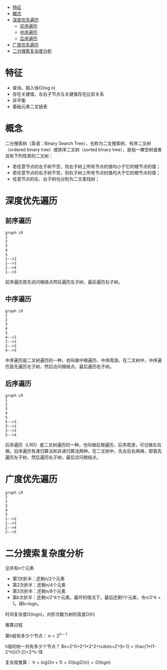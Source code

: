 
<!-- TOC -->

- [特征](#%E7%89%B9%E5%BE%81)
- [概念](#%E6%A6%82%E5%BF%B5)
- [深度优先遍历](#%E6%B7%B1%E5%BA%A6%E4%BC%98%E5%85%88%E9%81%8D%E5%8E%86)
    - [前序遍历](#%E5%89%8D%E5%BA%8F%E9%81%8D%E5%8E%86)
    - [中序遍历](#%E4%B8%AD%E5%BA%8F%E9%81%8D%E5%8E%86)
    - [后序遍历](#%E5%90%8E%E5%BA%8F%E9%81%8D%E5%8E%86)
- [广度优先遍历](#%E5%B9%BF%E5%BA%A6%E4%BC%98%E5%85%88%E9%81%8D%E5%8E%86)
- [二分搜索复杂度分析](#%E4%BA%8C%E5%88%86%E6%90%9C%E7%B4%A2%E5%A4%8D%E6%9D%82%E5%BA%A6%E5%88%86%E6%9E%90)

<!-- /TOC -->
# 特征
+ 查询、插入快O(log n)
+ 存在关键值，左右子节点与关键值存在比较关系
+ 非平衡
+ 基础元素二叉链表

# 概念
二分搜索树（英语：Binary Search Tree），也称为二叉搜索树、有序二叉树（ordered binary tree）或排序二叉树（sorted binary tree），是指一棵空树或者具有下列性质的二叉树：
+ 若任意节点的左子树不空，则左子树上所有节点的值均小于它的根节点的值；
+ 若任意节点的右子树不空，则右子树上所有节点的值均大于它的根节点的值；
+ 任意节点的左、右子树也分别为二叉查找树；

# 深度优先遍历
## 前序遍历
```mermaid
graph LR
1
2
3
4
5
1-->2
2-->3
2-->4
1-->5
```
前序遍历首先访问根结点然后遍历左子树，最后遍历右子树。

## 中序遍历
```mermaid
graph LR
1
2
3
4
5
4-->2
2-->1
2-->3
4-->5
```
中序遍历是二叉树遍历的一种，也叫做中根遍历、中序周游。在二叉树中，中序遍历首先遍历左子树，然后访问根结点，最后遍历右子树。

## 后序遍历
```mermaid
graph LR
1
2
3
4
5
5-->3
3-->1
3-->2
5-->4
```
后序遍历（LRD）是二叉树遍历的一种，也叫做后根遍历、后序周游，可记做左右根。后序遍历有递归算法和非递归算法两种。在二叉树中，先左后右再根，即首先遍历左子树，然后遍历右子树，最后访问根结点。

# 广度优先遍历
```mermaid
graph LR
1
2
3
4
5
1-->2
1-->3
2-->4
2-->5
```

# 二分搜索复杂度分析
总共有n个元素
+ 第1次折半：还剩n/2个元素
+ 第2次折半：还剩n/4个元素
+ 第3次折半：还剩n/8个元素
+ 第k次折半：还剩n/2^k个元素。最坏的情况下，最后还剩1个元素，令n/2^k = 1。得k=logn。

时间复杂度O(logn)，对折次数为树的高度O(h)

推算过程

第h层有多少个节点：
$n=2^{h-1}$

h层的树一共有多少个节点？
$n=2^0+2^1+2^2+\cdots+2^{h-1} = \frac{1*(1-2^h)}{1-2}=2^h-1$

复杂度推算：
$h=log2(n+1)=O(log2(n))=O(logn)$

